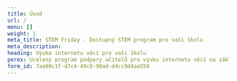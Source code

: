 ```yaml
---
title: Úvod
url: /
menu: []
weight: 1
meta_title: STEM Friday - Dostupný STEM program pro vaši školu
meta_description: 
heading: Výuka internetu věcí pro vaši školu
perex: Ucelený program podpory učitelů pro výuku internetu věcí na základních a středních školách. Zahrnuje elektronickou stavebnici, výukové materiály, vzorové lekce a technickou podporu.
form_id: 7aa60c1f-d7c4-49c0-90ad-d4cc9d4aa558
---
```

